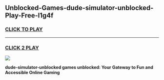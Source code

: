 
## Unblocked-Games-dude-simulator-unblocked-Play-Free-l1g4f
<h3>
<a href="https://premium76.site?title=dude-simulator-unblocked&ref=10A">CLICK TO PLAY</a></h3>
<hr>

<h3>
<a href="https://premium76.site?title=dude-simulator-unblocked&ref=10A">CLICK 2 PLAY</a>
  
</h3>

<a href="https://premium76.site?title=dude-simulator-unblocked&ref=10A"><img src="https://clearcache.store/games.png"></a>


**dude-simulator-unblocked games unblocked: Your Gateway to Fun and Accessible Online Gaming**
